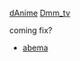 [dAnime](https://animestore.docomo.ne.jp/animestore/tp_pc)
[Dmm_tv](https://tv.dmm.com/vod/)

coming fix?
- [abema](https://abema.tv)